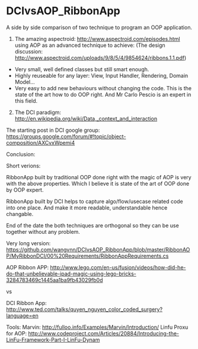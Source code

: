 DCIvsAOP_RibbonApp
==================

A side by side comparison of two technique to program an OOP application.

1) The amazing aspectroid: http://www.aspectroid.com/episodes.html using AOP as an advanced technique to achieve:
(The design discussion: http://www.aspectroid.com/uploads/9/8/5/4/9854624/ribbons.1.1.pdf)

- Very small, well defined classes but still smart enough.
- Highly reuseable for any layer: View, Input Handler, Rendering, Domain Model...
- Very easy to add new behaviours without changing the code.
This is the state of the art how to do OOP right. 
And Mr Carlo Pescio is an expert in this field.

2) The DCI paradigm:
http://en.wikipedia.org/wiki/Data,_context_and_interaction

The starting post in DCI google group:
https://groups.google.com/forum/#!topic/object-composition/AXCvxWpemi4

Conclusion:

Short verions:

RibbonApp built by traditional OOP done right with the magic of AOP is very with the above properties.
Which I believe it is state of the art of OOP done by OOP expert.

RibbonApp built by DCI helps to capture algo/flow/usecase related code into one place.
And make it more readable, understandable hence changable.

End of the date the both techniques are orthogonal so they can be use together without any problem.

Very long version:
https://github.com/wangvnn/DCIvsAOP_RibbonApp/blob/master/RibbonAOP/MyRibbonDCI/00%20Requirements/RibbonAppRequirements.cs

AOP Ribbon APP: 
http://www.lego.com/en-us/fusion/videos/how-did-he-do-that-unbelievable-ipad-magic-using-lego-bricks-3284783469c1445aa1ba9fb43029fb0d

vs

DCI Ribbon App:
http://www.ted.com/talks/quyen_nguyen_color_coded_surgery?language=en

Tools: 
Marvin: http://fulloo.info/Examples/Marvin/Introduction/
Linfu Proxu for AOP: http://www.codeproject.com/Articles/20884/Introducing-the-LinFu-Framework-Part-I-LinFu-Dynam
